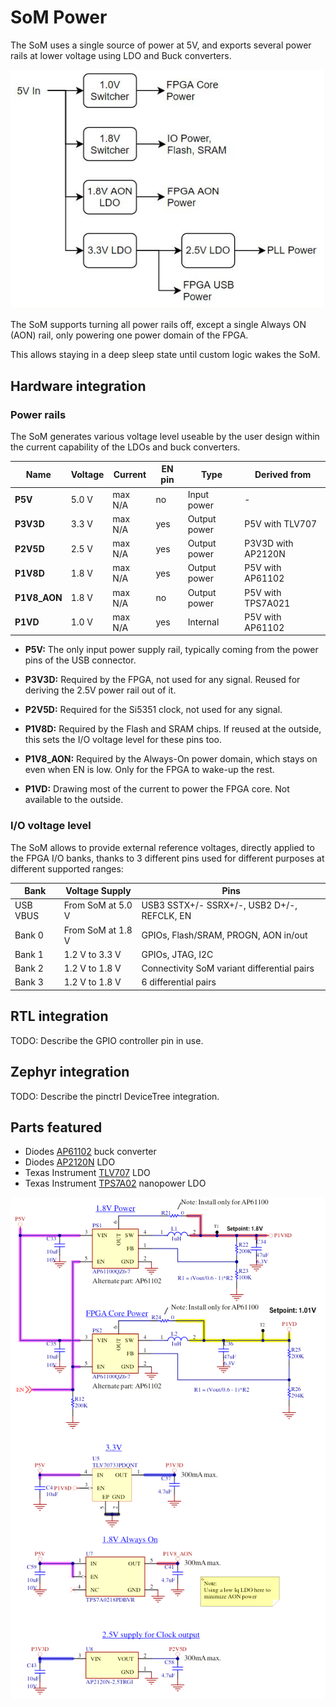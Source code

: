 # SoM Power

The SoM uses a single source of power at 5V, and exports several power rails
at lower voltage using LDO and Buck converters.

![power rails cascade](images/som_power_rails.png)

The SoM supports turning all power rails off, except a single Always ON (AON)
rail, only powering one power domain of the FPGA.

This allows staying in a deep sleep state until custom logic wakes the SoM.

## Hardware integration

### Power rails

The SoM generates various voltage level useable by the user design within the
current capability of the LDOs and buck converters.

| Name         | Voltage   | Current | EN pin | Type         | Derived from       |
| ------------ | --------- | ------- | ------ | ------------ | ------------------ |
| **P5V**      | 5.0 V     | max N/A | no     | Input power  | -                  |
| **P3V3D**    | 3.3 V     | max N/A | yes    | Output power | P5V with TLV707    |
| **P2V5D**    | 2.5 V     | max N/A | yes    | Output power | P3V3D with AP2120N |
| **P1V8D**    | 1.8 V     | max N/A | yes    | Output power | P5V with AP61102   |
| **P1V8_AON** | 1.8 V     | max N/A | no     | Output power | P5V with TPS7A021  |
| **P1VD**     | 1.0 V     | max N/A | yes    | Internal     | P5V with AP61102   |

- **P5V:**
  The only input power supply rail, typically coming from the power pins
  of the USB connector.

- **P3V3D:**
  Required by the FPGA, not used for any signal.
  Reused for deriving the 2.5V power rail out of it.

- **P2V5D:**
  Required for the Si5351 clock, not used for any signal.

- **P1V8D:**
  Required by the Flash and SRAM chips.
  If reused at the outside, this sets the I/O voltage level for these pins too.

- **P1V8_AON:**
  Required by the Always-On power domain, which stays on even when EN is low.
  Only for the FPGA to wake-up the rest.

- **P1VD:**
  Drawing most of the current to power the FPGA core.
  Not available to the outside.

### I/O voltage level

The SoM allows to provide external reference voltages, directly applied to the
FPGA I/O banks, thanks to 3 different pins used for different purposes at
different supported ranges:

| Bank      | Voltage Supply    | Pins                                        |
| --------- | ----------------- | ------------------------------------------- |
| USB VBUS  | From SoM at 5.0 V | USB3 SSTX+/- SSRX+/-, USB2 D+/-, REFCLK, EN |
| Bank 0    | From SoM at 1.8 V | GPIOs, Flash/SRAM, PROGN, AON in/out        |
| Bank 1    | 1.2 V to 3.3 V    | GPIOs, JTAG, I2C                            |
| Bank 2    | 1.2 V to 1.8 V    | Connectivity SoM variant differential pairs |
| Bank 3    | 1.2 V to 1.8 V    | 6 differential pairs                        |

## RTL integration

TODO: Describe the GPIO controller pin in use.

## Zephyr integration

TODO: Describe the pinctrl DeviceTree integration.

## Parts featured

- Diodes [AP61102](https://www.diodes.com/assets/Datasheets/AP61100-AP61102.pdf) buck converter
- Diodes [AP2120N](https://www.diodes.com/assets/Datasheets/AP2120.pdf) LDO
- Texas Instrument [TLV707](https://www.ti.com/lit/ds/symlink/tlv707.pdf) LDO
- Texas Instrument [TPS7A02](https://www.ti.com/lit/ds/symlink/tps7a02.pdf) nanopower LDO

![](images/som_power.png)
